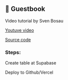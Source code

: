 ## 📖 Guestbook

Video tutorial by Sven Bosau

[Youtuve video](https://www.youtube.com/watch?v=_o31SB3NLFk)

[Source code](https://github.com/Sven-Bo/fasthtml-guestbook-supabase)

### Steps:

Create table at Supabase

Deploy to Github/Vercel